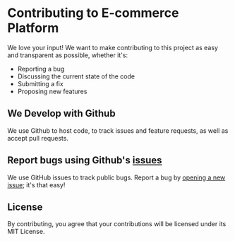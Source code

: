 # Contributing to E-commerce Platform

We love your input! We want to make contributing to this project as easy and transparent as possible, whether it's:

- Reporting a bug
- Discussing the current state of the code
- Submitting a fix
- Proposing new features

## We Develop with Github

We use Github to host code, to track issues and feature requests, as well as accept pull requests.

## Report bugs using Github's [issues](https://github.com/yourusername/e-commerce-platform/issues)

We use GitHub issues to track public bugs. Report a bug by [opening a new issue](https://github.com/yourusername/e-commerce-platform/issues/new); it's that easy!

## License

By contributing, you agree that your contributions will be licensed under its MIT License.
